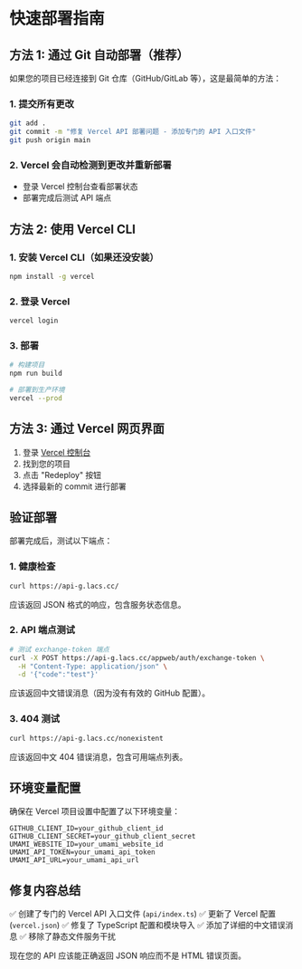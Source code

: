 # 快速部署指南

## 方法 1: 通过 Git 自动部署（推荐）

如果您的项目已经连接到 Git 仓库（GitHub/GitLab 等），这是最简单的方法：

### 1. 提交所有更改
```bash
git add .
git commit -m "修复 Vercel API 部署问题 - 添加专门的 API 入口文件"
git push origin main
```

### 2. Vercel 会自动检测到更改并重新部署
- 登录 Vercel 控制台查看部署状态
- 部署完成后测试 API 端点

## 方法 2: 使用 Vercel CLI

### 1. 安装 Vercel CLI（如果还没安装）
```bash
npm install -g vercel
```

### 2. 登录 Vercel
```bash
vercel login
```

### 3. 部署
```bash
# 构建项目
npm run build

# 部署到生产环境
vercel --prod
```

## 方法 3: 通过 Vercel 网页界面

1. 登录 [Vercel 控制台](https://vercel.com/dashboard)
2. 找到您的项目
3. 点击 "Redeploy" 按钮
4. 选择最新的 commit 进行部署

## 验证部署

部署完成后，测试以下端点：

### 1. 健康检查
```bash
curl https://api-g.lacs.cc/
```
应该返回 JSON 格式的响应，包含服务状态信息。

### 2. API 端点测试
```bash
# 测试 exchange-token 端点
curl -X POST https://api-g.lacs.cc/appweb/auth/exchange-token \
  -H "Content-Type: application/json" \
  -d '{"code":"test"}'
```
应该返回中文错误消息（因为没有有效的 GitHub 配置）。

### 3. 404 测试
```bash
curl https://api-g.lacs.cc/nonexistent
```
应该返回中文 404 错误消息，包含可用端点列表。

## 环境变量配置

确保在 Vercel 项目设置中配置了以下环境变量：

```
GITHUB_CLIENT_ID=your_github_client_id
GITHUB_CLIENT_SECRET=your_github_client_secret
UMAMI_WEBSITE_ID=your_umami_website_id
UMAMI_API_TOKEN=your_umami_api_token
UMAMI_API_URL=your_umami_api_url
```

## 修复内容总结

✅ 创建了专门的 Vercel API 入口文件 (`api/index.ts`)
✅ 更新了 Vercel 配置 (`vercel.json`)
✅ 修复了 TypeScript 配置和模块导入
✅ 添加了详细的中文错误消息
✅ 移除了静态文件服务干扰

现在您的 API 应该能正确返回 JSON 响应而不是 HTML 错误页面。
